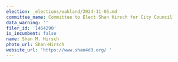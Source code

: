 ```yaml
---
election: _elections/oakland/2024-11-05.md
committee_name: Committee to Elect Shan Hirsch for City Council
data_warning: ''
filer_id: '1464290'
is_incumbent: false
name: Shan M. Hirsch
photo_url: Shan-Hirsch
website_url: 'https://www.shan4d3.org/ '
---
```

